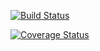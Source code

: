 [![Build Status](https://travis-ci.org/agiliq/django-jobs.png?branch=master)](https://travis-ci.org/agiliq/django-jobs)


[![Coverage Status](https://coveralls.io/repos/agiliq/django-jobs/badge.png?branch=master)](https://coveralls.io/r/agiliq/django-jobs?branch=master)
